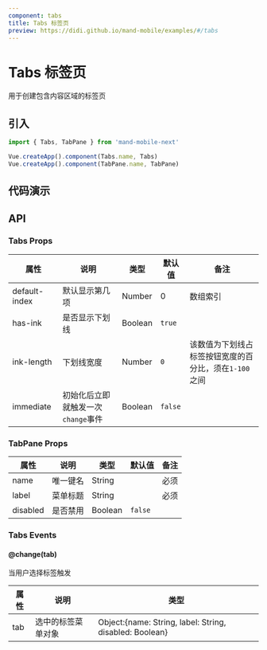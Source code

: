 ```yaml
---
component: tabs
title: Tabs 标签页
preview: https://didi.github.io/mand-mobile/examples/#/tabs
---
```


# Tabs 标签页

用于创建包含内容区域的标签页

## 引入

```javascript
import { Tabs, TabPane } from 'mand-mobile-next'

Vue.createApp().component(Tabs.name, Tabs)
Vue.createApp().component(TabPane.name, TabPane)
```

## 代码演示

<demo-wrapper
  src="src/packages/tabs/demo"
  :demos="demos"
/>

<script setup>
const demos = import.meta.globEager('../../../src/packages/tabs/demo/demo*.vue')
</script>

## API

### Tabs Props

|属性 | 说明 | 类型 | 默认值 | 备注|
|----|-----|------|------|------|
| default-index | 默认显示第几项 | Number | 0 | 数组索引 |
| has-ink |是否显示下划线|Boolean|`true`| |
| ink-length |下划线宽度|Number|`0`|该数值为下划线占标签按钮宽度的百分比，须在`1-100`之间|
| immediate |初始化后立即就触发一次`change`事件|Boolean|`false`| |

### TabPane Props

|属性 | 说明 | 类型 | 默认值 | 备注|
|----|-----|------|------|------|
|name|唯一键名|String| |必须|
|label|菜单标题|String| |必须|
|disabled|是否禁用|Boolean|`false`| |

### Tabs Events

#### @change(tab)

当用户选择标签触发

|属性 | 说明 | 类型|
|----|-----|------|
|tab|选中的标签菜单对象|Object:{name: String, label: String, disabled: Boolean}|
